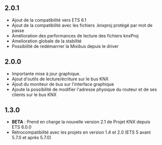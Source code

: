 ## 2.0.1
- Ajout de la compatibilité vers ETS 6.1
- Ajout de la compatibilité avec les fichiers .knxproj protégé par mot de passe
- Amélioration des performances de lecture des fichiers knxProj
- Amelioration globale de la stabilité
- Possibilité de redémarrrer la Mixibus depuis le driver

## 2.0.0
- Importante mise à jour graphique.
- Ajout d'outils de lecture/écriture sur le bus KNX
- Ajout du moniteur de bus sur l'interface graphique
- Ajoute la possibilité de modifier l'adresse physique du routeur et de ses clients sur le bus KNX  

## 1.3.0
- **BETA** : Prend en charge la nouvelle version 2.1 de Projet KNX depuis ETS 6.0.0
- Rétrocompatibilité avec les projets en version 1.4 et 2.0 (ETS 5 avant 5.7.0 et après 5.7.0) 
